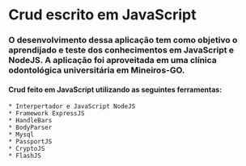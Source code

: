 # Crud escrito em JavaScript

### O desenvolvimento dessa aplicação tem como objetivo o aprendijado e teste dos conhecimentos em JavaScript e NodeJS. A aplicação foi aproveitada em uma clínica odontológica universitária em Mineiros-GO.

#### Crud feito em JavaScript utilizando as seguintes ferramentas:
    * Interpertador e JavaScript NodeJS
    * Framework ExpressJS
    * HandleBars
    * BodyParser
    * Mysql
    * PassportJS
    * CryptoJS
    * FlashJS
